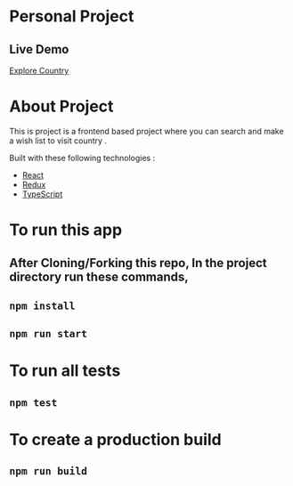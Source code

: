 # Personal Project

## Live Demo

[Explore Country](https://explore-mycountry.netlify.app/)

# About Project

This is project is a frontend based project where you can search and make a wish list to visit country .

Built with these following technologies :

- [React](https://facebook.github.io/react/)
- [Redux](http://redux.js.org/)
- [TypeScript](https://www.typescriptlang.org/)

# To run this app

## After Cloning/Forking this repo, In the project directory run these commands,

## `npm install`

## `npm run start`

# To run all tests

## `npm test`

# To create a production build

## `npm run build`
